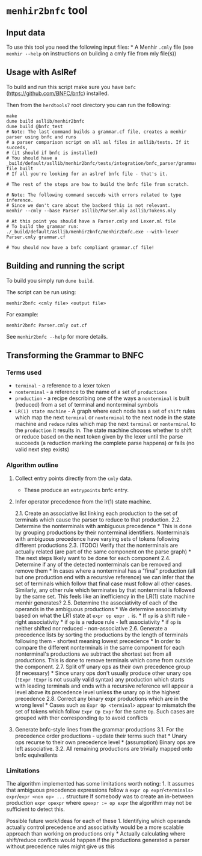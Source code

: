 # `menhir2bnfc` tool

## Input data
To use this tool you need the following input files:
    * A Menhir `.cmly` file (see `menhir --help` on instructions on building a cmly file from mly file(s))

## Usage with AslRef

To build and run this script make sure you have `bnfc` (https://github.com/BNFC/bnfc) installed.

Then from the `herdtools7` root directory you can run the following:
```
make
dune build asllib/menhir2bnfc
dune build @bnfc_test
# Note: The last command builds a grammar.cf file, creates a menhir parser using bnfc and runs
# a parser comparison script on all asl files in asllib/tests. If it succeds,
# (it should if bnfc is installed)
# You should have a _build/default/asllib/menhir2bnfc/tests/integration/bnfc_parser/grammar.cf file built
# If all you're looking for an aslref bnfc file - that's it.

# The rest of the steps are how to build the bnfc file from scratch.

# Note: The following command succeds with errors related to type inference.
# Since we don't care about the backend this is not relevant.
menhir --cmly --base Parser asllib/Parser.mly asllib/Tokens.mly

# At this point you should have a Parser.cmly and Lexer.ml file
# To build the grammar run:
./_build/default/asllib/menhir2bnfc/menhir2bnfc.exe --with-lexer Parser.cmly grammar.cf

# You should now have a bnfc compliant grammar.cf file!
```

## Building and running the script

To build you simply run `dune build`.

The script can be run using:
```
menhir2bnfc <cmly file> <output file>
```

For example:
```
menhir2bnfc Parser.cmly out.cf
```

See `menhir2bnfc --help` for more details.

## Transforming the Grammar to BNFC

### Terms used

 * `terminal` - a reference to a lexer token
 * `nonterminal` - a reference to the name of a set of `productions`
 * `production` - a recipe describing one of the ways a `nonterminal` is built (reduced) from a set of terminal and nonterminal symbols
 * `LR(1) state machine` - A graph where each node has a set of `shift` rules which map the next `terminal` or `nonterminal` to the next node in the
   state machine and `reduce` rules which map the next `terminal` or `nonterminal` to the `production` it results in. The state machine chooses whether
   to shift or reduce based on the next token given by the lexer until the parse succeeds (a reduction marking the complete parse happens) or fails
   (no valid next step exists)

### Algorithm outline

 1. Collect entry points directly from the `cmly` data.
    * These produce an `entrypoints` bnfc entry.

 2. Infer operator precedence from the lr(1) state machine.

    2.1. Create an associative list linking each production to the set of terminals which cause the parser to reduce to that production.
    2.2. Determine the nonterminals with ambiguous precedence
        * This is done by grouping productions by their nonterminal identifiers. Nonterminals with ambiguous precedence have varying sets of
          tokens following different productions
    2.3. (TODO) Verify that the nonterminals are actually related (are part of the same component on the parse graph)
        * The next steps likely want to be done for each component
    2.4. Determine if any of the detected nonterminals can be removed and remove them
        * In cases where a nonterminal has a "final" production (all but one production end with a recursive reference) we can infer that the set of
          terminals which follow that final case must follow all other cases. Similarly, any other rule which terminates by that nonterminal is followed
          by the same set. This feels like an inefficiency in the LR(1) state machine menhir generates?
    2.5. Determine the associativity of each of the operands in the ambiguous productions
        * We determine associativity based on what the LR1 state at `expr op expr .` is.
           * If `op` is a shift rule - right associativity
           * if `op` is a reduce rule - left associativity
           * if `op` is neither shifted nor reduced - non-associative
    2.6. Generate a precedence lists by sorting the productions by the length of terminals following them - shortest meaning lowest precedence
        * In order to compare the different nonterminals in the same component for each nonterminal's productions we subtract the shortest set from
          all productions. This is done to remove terminals which come from outside the component.
    2.7. Split off unary ops as their own precedence group (if necessary)
        * Since unary ops don't usually produce other unary ops (`!Expr !Expr` is not usually valid syntax) any production which starts
          with leading terminals and ends with a recursive reference will appear a level above its precedence level unless the unary op is
          the highest precedence
    2.8. Correct any binary expr productions which are in the wrong level
        * Cases such as `Expr Op <terminal>` appear to mismatch the set of tokens which follow `Expr Op Expr` for the same `Op`.
          Such cases are grouped with ther corresponding `Op` to avoid conflicts

 3. Generate bnfc-style lines from the grammar productions
    3.1. For the precedence order productions - update their terms such that
	    * Unary ops recurse to their own precedence level
	    * (assumption) Binary ops are left associative.
    3.2. All remaining productions are trivially mapped onto bnfc equivallents

### Limitations

The algorithm implemented has some limitations worth noting:
    1. It assumes that ambiguous precedence expressions follow a `expr op expr`/`<terminals> expr`/`expr <non op> ...` structure
       If somebody was to create an in-between production `expr opexpr` where `opexpr := op expr` the algorithm may not be sufficient to detect this.

Possible future work/ideas for each of these
    1. Identifying which operands actually control precedence and associativity would be a more scalable approach than working on productions only
        * Actually calculating where shift/reduce conflicts would happen if the productions generated a parser without precedence rules might give us this
